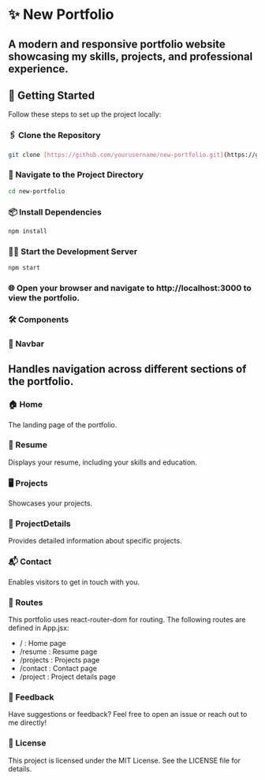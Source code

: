 # ✨ New Portfolio
A modern and responsive portfolio website showcasing my skills, projects, and professional experience.
---
## 🚀 Getting Started
Follow these steps to set up the project locally:
### 🖇️ Clone the Repository
```bash
git clone [https://github.com/yourusername/new-portfolio.git](https://github.com/yourusername/new-portfolio.git)
```
### 📂 Navigate to the Project Directory
```bash
cd new-portfolio
```
### 📦 Install Dependencies
```bash
npm install
```
### 🏃‍♂️ Start the Development Server
```bash
npm start
```
### 🌐 Open your browser and navigate to http://localhost:3000 to view the portfolio.

### 🛠️ Components
### 🔗 Navbar
##  Handles navigation across different sections of the portfolio.

### 🏠 Home
The landing page of the portfolio.
### 📝 Resume
Displays your resume, including your skills and education.

### 🖥️ Projects
Showcases your projects.
### 📑 ProjectDetails
Provides detailed information about specific projects.

### 📬 Contact
Enables visitors to get in touch with you.

### 🔀 Routes
This portfolio uses react-router-dom for routing. The following routes are defined in App.jsx:
- / : Home page
- /resume : Resume page
- /projects : Projects page
- /contact : Contact page
- /project : Project details page

### 🤝 Feedback
Have suggestions or feedback? Feel free to open an issue or reach out to me directly!

### 📜 License
This project is licensed under the MIT License. See the LICENSE file for details.
